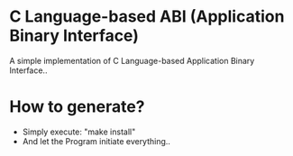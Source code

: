 # C Language-based ABI (Application Binary Interface)
A simple implementation of C Language-based Application Binary Interface..

# How to generate?

* Simply execute: "make install"
* And let the Program initiate everything..
